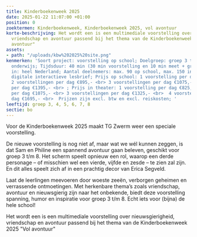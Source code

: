 ```yaml
---
title: Kinderboekenweek 2025
date: 2025-01-22 11:07:00 +01:00
position: 0
zoektermen: Kinderboekenweek, Kinderboekenweek 2025, vol avontuur
korte-beschrijving: Het wordt een is een multimediale voorstelling over nieuwsgierigheid,
  vriendschap en avontuur passend bij het thema van de Kinderboekenweek 2025 "Vol
  avontuur"
assets:
- path: "/uploads/kbw%202025%20site.png"
kenmerken: 'Soort project: voorstelling op school; Doelgroep: groep 3 t/m 8 ook speciaal
  onderwijs; Tijdsduur: 40 min (30 min voorstelling en 10 min meet + greet); Aangeboden
  in: heel Nederland; Aantal deelnemers: max. 90 op school, max. 150 in theater; Lesmateriaal:
  digitale interactieve lesbrief; Prijs op school: 1 voorstelling per dag €625,- <br>
  2 voorstellingen per dag €895,- <br> 3 voorstellingen per dag €1075,- <br> 4 voorstellingen
  per dag €1395,- <br> ; Prijs in theater: 1 voorstelling per dag €825,- <br> 2 voorstellingen
  per dag €1075,- <br> 3 voorstellingen per dag €1325,- <br>  4 voorstellingen per
  dag €1695,- <br>  Prijzen zijn excl. btw en excl. reiskosten; '
leeftijd: groep 3, 4, 5, 6, 7, 8
sectie: bo
---
```


Voor de Kinderboekenweek 2025 maakt TG Zwerm weer een speciale voorstelling.

De nieuwe voorstelling is nog niet af, maar wat we wél kunnen zeggen, is dat Sam en Philine een spannend avontuur gaan beleven, geschikt voor groep 3 t/m 8. Het scherm speelt opnieuw een rol, waarop een derde personage – of misschien wel een vierde, vijfde en zesde – te zien zal zijn. En dit alles speelt zich af in een prachtig decor van Erica Segveld.  

Laat de leerlingen meevoeren door woeste zeeën, verborgen geheimen en verrassende ontmoetingen. Met herkenbare thema’s zoals vriendschap, avontuur en nieuwsgierig zijn naar het onbekende, biedt deze voorstelling spanning, humor en inspiratie voor groep 3 t/m 8. Echt iets voor (bijna) de hele school!  

Het wordt een is een multimediale voorstelling over nieuwsgierigheid, vriendschap en avontuur passend bij het thema van de Kinderboekenweek 2025 "Vol avontuur"